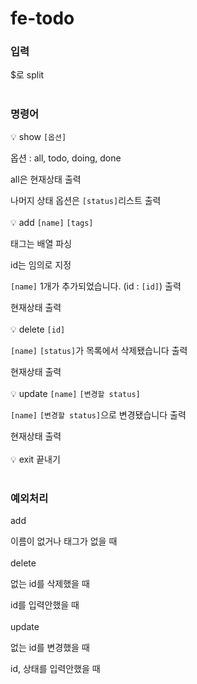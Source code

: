 # fe-todo

### 입력

$로 split
<br /><br />

### 명령어

💡 show `[옵션]`

옵션 : all, todo, doing, done

all은 현재상태 출력

나머지 상태 옵션은 `[status]`리스트 출력
<br /><br />
💡 add `[name]` `[tags]`

태그는 배열 파싱

id는 임의로 지정

`[name]` 1개가 추가되었습니다. (id : `[id]`) 출력

현재상태 출력
<br /><br />
💡 delete `[id]`

`[name]` `[status]`가 목록에서 삭제됐습니다 출력

현재상태 출력
<br /><br />
💡 update `[name]` `[변경할 status]`

`[name]` `[변경할 status]`으로 변경됐습니다 출력

현재상태 출력
<br /><br />
💡 exit
끝내기
<br /><br />

### 예외처리

add

이름이 없거나 태그가 없을 때
<br /><br />
delete

없는 id를 삭제했을 때

id를 입력안했을 때
<br /><br />
update

없는 id를 변경했을 때

id, 상태를 입력안했을 때
